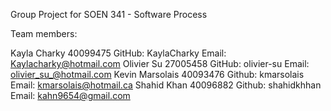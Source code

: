 Group Project for SOEN 341 - Software Process 

Team members:

Kayla Charky 40099475 GitHub: KaylaCharky Email: Kaylacharky@hotmail.com 
Olivier Su 27005458 GitHub: olivier-su Email: olivier_su_@hotmail.com
Kevin Marsolais 40093476 Github: kmarsolais Email: kmarsolais@hotmail.ca 
Shahid Khan 40096882 Github: shahidkhhan Email: kahn9654@gmail.com
